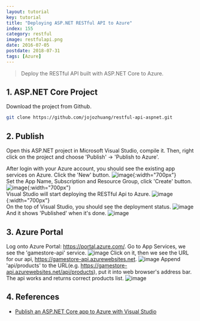 ```yaml
---
layout: tutorial
key: tutorial
title: "Deploying ASP.NET RESTful API to Azure"
index: 155
category: restful
image: restfulapi.png
date: 2016-07-05
postdate: 2018-07-31
tags: [Azure]
---
```


> Deploy the RESTful API built with ASP.NET Core to Azure.

## 1. ASP.NET Core Project
Download the project from Github.
```sh
git clone https://github.com/jojozhuang/restful-api-aspnet.git
```

## 2. Publish
Open this ASP.NET project in Microsoft Visual Studio, compile it. Then, right click on the project and choose 'Publish' -> 'Publish to Azure'.

After login with your Azure account, you should see the existing app services on Azure. Click the 'New' button.
![image](/public/images/frontend/155/app_services.png){:width="700px"}  
Set the App Name, Subscription and Resource Group, click 'Create' button.
![image](/public/images/frontend/155/create.png){:width="700px"}  
Visual Studio will start deploying the RESTful Api to Azure.
![image](/public/images/frontend/155/warn.png){:width="700px"}  
On the top of Visual Studio, you should see the deployment status.
![image](/public/images/frontend/155/deploying.png)  
And it shows 'Published' when it's done.
![image](/public/images/frontend/155/published.png)

## 3. Azure Portal
Log onto Azure Portal: https://portal.azure.com/. Go to App Services, we see the 'gamestore-api' service.
![image](/public/images/frontend/155/gamestore_api.png)
Click on it, then we see the URL for our api, https://gamestore-api.azurewebsites.net.
![image](/public/images/frontend/155/url.png)
Append 'api/products' to the URL(e.g. https://gamestore-api.azurewebsites.net/api/products), put it into web browser's address bar. The api works and returns correct products list.
![image](/public/images/frontend/155/test.png)  

## 4. References
* [Publish an ASP.NET Core app to Azure with Visual Studio](https://docs.microsoft.com/en-us/aspnet/core/tutorials/publish-to-azure-webapp-using-vs?view=aspnetcore-2.1)
